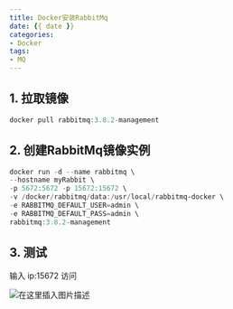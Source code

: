 ```yaml
---
title: Docker安装RabbitMq
date: {{ date }}
categories:
- Docker
tags:
- MQ
---
```

## 1. 拉取镜像

```powershell
docker pull rabbitmq:3.8.2-management
```

## 2. 创建RabbitMq镜像实例

```powershell
docker run -d --name rabbitmq \
--hostname myRabbit \
-p 5672:5672 -p 15672:15672 \
-v /docker/rabbitmq/data:/usr/local/rabbitmq-docker \
-e RABBITMQ_DEFAULT_USER=admin \
-e RABBITMQ_DEFAULT_PASS=admin \
rabbitmq:3.8.2-management
```

## 3. 测试

输入 ip:15672 访问

![在这里插入图片描述](https://img-blog.csdnimg.cn/20210101223742953.png?x-oss-process=image/watermark,type_ZmFuZ3poZW5naGVpdGk,shadow_10,text_aHR0cHM6Ly9ibG9nLmNzZG4ubmV0L3dlaXhpbl80MjEwMzAyNg==,size_16,color_FFFFFF,t_70)